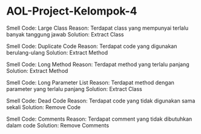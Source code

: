 # AOL-Project-Kelompok-4

Smell Code: Large Class
Reason: Terdapat class yang mempunyai terlalu banyak tanggung jawab
Solution: Extract Class

Smell Code: Duplicate Code
Reason: Terdapat code yang digunakan berulang-ulang
Solution: Extract Method

Smell Code: Long Method
Reason: Terdapat method yang terlalu panjang
Solution: Extract Method

Smell Code: Long Parameter List
Reason: Terdapat method dengan parameter yang terlalu panjang
Solution: Extract Class

Smell Code: Dead Code
Reason: Terdapat code yang tidak digunakan sama sekali
Solution: Remove Code

Smell Code: Comments 
Reason: Terdapat comment yang tidak dibutuhkan dalam code
Solution: Remove Comments
